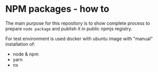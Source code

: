 # NPM packages - how to

The main purpose for this repository is to show complete process to prepare `node package` and publish it in public npmjs registry.

For test environment is used docker with ubuntu image with "manual" installation of:
- node & npm
- yarn
- nx

